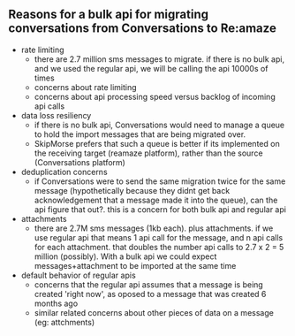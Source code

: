 
## Reasons for a bulk api for migrating conversations from Conversations to Re:amaze

- rate limiting
    - there are 2.7 million sms messages to migrate. if there is no bulk api, and we used the regular api, we will be calling the api 10000s of times
    - concerns about rate limiting
    - concerns about api processing speed versus backlog of incoming api calls
- data loss resiliency
    - if there is no bulk api, Conversations would need to manage a queue to hold the import messages that are being migrated over. 
    - SkipMorse prefers that such a queue is better if its implemented on the receiving target (reamaze platform), rather than the source (Conversations platform)
- deduplication concerns
    - if Conversations were to send the same migration twice for the same message (hypothetically because they didnt get back acknowledgement that a message made it into the queue), can the api figure that out?. this is a concern for both bulk api and regular api
- attachments
    - there are 2.7M sms messages (1kb each). plus attachments. if we use regular api that means 1 api call for the message, and n api calls for each attachment. that doubles the number api calls to 2.7 x 2 = 5 million (possibly). With a bulk api we could expect messages+attachment to be imported at the same time
- default behavior of regular apis
    - concerns that the regular api assumes that a message is being created 'right now', as oposed to a message that was created 6 months ago
    - similar related concerns about other pieces of data on a message (eg: attchments)

